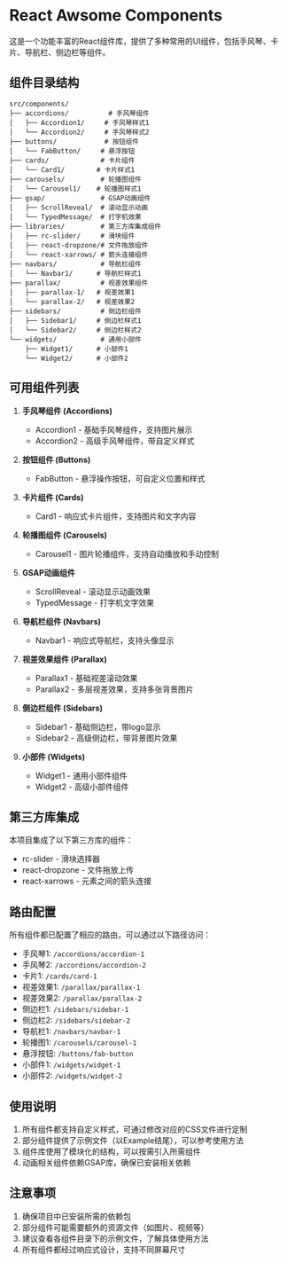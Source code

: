 # React Awsome Components

这是一个功能丰富的React组件库，提供了多种常用的UI组件，包括手风琴、卡片、导航栏、侧边栏等组件。

## 组件目录结构

```
src/components/
├── accordions/          # 手风琴组件
│   ├── Accordion1/     # 手风琴样式1
│   └── Accordion2/     # 手风琴样式2
├── buttons/            # 按钮组件
│   └── FabButton/     # 悬浮按钮
├── cards/             # 卡片组件
│   └── Card1/        # 卡片样式1
├── carousels/         # 轮播图组件
│   └── Carousel1/    # 轮播图样式1
├── gsap/              # GSAP动画组件
│   ├── ScrollReveal/  # 滚动显示动画
│   └── TypedMessage/  # 打字机效果
├── libraries/         # 第三方库集成组件
│   ├── rc-slider/     # 滑块组件
│   ├── react-dropzone/# 文件拖放组件
│   └── react-xarrows/ # 箭头连接组件
├── navbars/           # 导航栏组件
│   └── Navbar1/      # 导航栏样式1
├── parallax/          # 视差效果组件
│   ├── parallax-1/   # 视差效果1
│   └── parallax-2/   # 视差效果2
├── sidebars/          # 侧边栏组件
│   ├── Sidebar1/     # 侧边栏样式1
│   └── Sidebar2/     # 侧边栏样式2
└── widgets/           # 通用小部件
    ├── Widget1/      # 小部件1
    └── Widget2/      # 小部件2
```

## 可用组件列表

1. **手风琴组件 (Accordions)**
   - Accordion1 - 基础手风琴组件，支持图片展示
   - Accordion2 - 高级手风琴组件，带自定义样式

2. **按钮组件 (Buttons)**
   - FabButton - 悬浮操作按钮，可自定义位置和样式

3. **卡片组件 (Cards)**
   - Card1 - 响应式卡片组件，支持图片和文字内容

4. **轮播图组件 (Carousels)**
   - Carousel1 - 图片轮播组件，支持自动播放和手动控制

5. **GSAP动画组件**
   - ScrollReveal - 滚动显示动画效果
   - TypedMessage - 打字机文字效果

6. **导航栏组件 (Navbars)**
   - Navbar1 - 响应式导航栏，支持头像显示

7. **视差效果组件 (Parallax)**
   - Parallax1 - 基础视差滚动效果
   - Parallax2 - 多层视差效果，支持多张背景图片

8. **侧边栏组件 (Sidebars)**
   - Sidebar1 - 基础侧边栏，带logo显示
   - Sidebar2 - 高级侧边栏，带背景图片效果

9. **小部件 (Widgets)**
   - Widget1 - 通用小部件组件
   - Widget2 - 高级小部件组件

## 第三方库集成

本项目集成了以下第三方库的组件：
- rc-slider - 滑块选择器
- react-dropzone - 文件拖放上传
- react-xarrows - 元素之间的箭头连接

## 路由配置

所有组件都已配置了相应的路由，可以通过以下路径访问：
- 手风琴1: `/accordions/accordion-1`
- 手风琴2: `/accordions/accordion-2`
- 卡片1: `/cards/card-1`
- 视差效果1: `/parallax/parallax-1`
- 视差效果2: `/parallax/parallax-2`
- 侧边栏1: `/sidebars/sidebar-1`
- 侧边栏2: `/sidebars/sidebar-2`
- 导航栏1: `/navbars/navbar-1`
- 轮播图1: `/carousels/carousel-1`
- 悬浮按钮: `/buttons/fab-button`
- 小部件1: `/widgets/widget-1`
- 小部件2: `/widgets/widget-2`

## 使用说明

1. 所有组件都支持自定义样式，可通过修改对应的CSS文件进行定制
2. 部分组件提供了示例文件（以Example结尾），可以参考使用方法
3. 组件库使用了模块化的结构，可以按需引入所需组件
4. 动画相关组件依赖GSAP库，确保已安装相关依赖

## 注意事项

1. 确保项目中已安装所需的依赖包
2. 部分组件可能需要额外的资源文件（如图片、视频等）
3. 建议查看各组件目录下的示例文件，了解具体使用方法
4. 所有组件都经过响应式设计，支持不同屏幕尺寸
